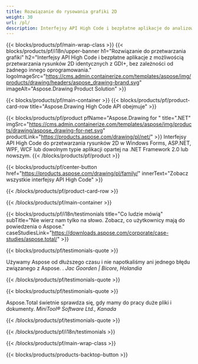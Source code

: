 ```yaml
---
title: Rozwiązanie do rysowania grafiki 2D 
weight: 30
url: /pl/
description: Interfejsy API High Code i bezpłatne aplikacje do analizowania rysunków graficznych 2D. Możliwość rysowania linii, krzywych i figur oraz konwertowania obrazów do różnych formatów.
---
```


{{< blocks/products/pf/main-wrap-class >}}
{{< blocks/products/pf/i18n/upper-banner h1="Rozwiązanie do przetwarzania grafiki" h2="Interfejsy API High Code i bezpłatne aplikacje z możliwością przetwarzania rysunków 2D identycznych z GDI+, bez zależności od żadnego innego oprogramowania." logoImageSrc="https://cms.admin.containerize.com/templates/aspose/img/products/drawing/headers/aspose_drawing-brand.svg" imageAlt="Aspose.Drawing Product Solution" >}}

{{< blocks/products/pf/main-container >}}
{{< blocks/products/pf/product-card-row title="Aspose.Drawing High Code API obejmuje" >}}

{{< blocks/products/pf/product pfName="Aspose.Drawing for " title=".NET" imgSrc="https://cms.admin.containerize.com/templates/aspose/img/products/drawing/aspose_drawing-for-net.svg" productLink="https://products.aspose.com/drawing/pl/net/" >}}
Interfejsy API High Code do przetwarzania rysunków 2D w Windows Forms, ASP.NET, WPF, WCF lub dowolnym typie aplikacji opartej na .NET Framework 2.0 lub nowszym.
{{< /blocks/products/pf/product >}}

{{< blocks/products/pf/center-button href="https://products.aspose.com/drawing/pl/family/" innerText="Zobacz wszystkie interfejsy API High Code" >}}

{{< /blocks/products/pf/product-card-row >}}

{{< /blocks/products/pf/main-container >}}

{{< blocks/products/pf/i18n/testimonials title="Co ludzie mówią" subTitle="Nie wierz nam tylko na słowo. Zobacz, co użytkownicy mają do powiedzenia o Aspose." caseStudiesLink="https://downloads.aspose.com/corporate/case-studies/aspose.total/" >}}

{{< blocks/products/pf/testimonials-quote >}}
<p class="first">
 Używamy Aspose od dłuższego czasu i nie napotkaliśmy ani jednego błędu związanego z Aspose. .
 <em>
  Jac Goorden | Bicore, Holandia
 </em>
</p>

{{< /blocks/products/pf/testimonials-quote >}}

{{< blocks/products/pf/testimonials-quote >}}
<p class="second">
 Aspose.Total świetnie sprawdza się, gdy mamy do pracy duże pliki i dokumenty.
 <em>
  MiniTool® Software Ltd., Kanada
 </em>
</p>

{{< /blocks/products/pf/testimonials-quote >}}

{{< /blocks/products/pf/i18n/testimonials >}}

{{< /blocks/products/pf/main-wrap-class >}}

{{< blocks/products/products-backtop-button >}}